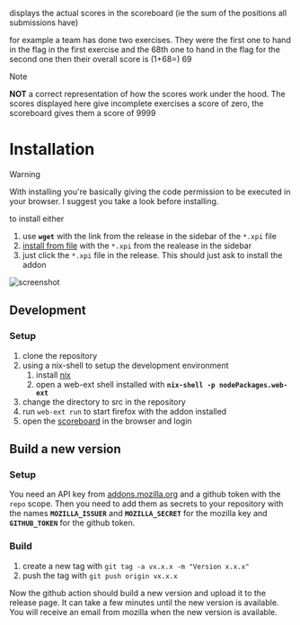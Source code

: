 displays the actual scores in the scoreboard (ie the sum of the positions all submissions have)

for example a team has done two exercises. They were the first one to hand in the flag in the first exercise and the 68th one to hand in the flag for the second one then their overall score is (1+68=) 69

> [!NOTE]
> **NOT** a correct representation of how the scores work under the hood. The scores displayed here give incomplete exercises a score of zero, the scoreboard gives them a score of 9999

# Installation

> [!WARNING]
> With installing you're basically giving the code permission to be executed in your browser. I suggest you take a look before installing.

to install either
1. use **`wget`** with the link from the release in the sidebar of the `*.xpi` file
2. [install from file](https://extensionworkshop.com/documentation/publish/distribute-sideloading/#install-addon-from-file) with the `*.xpi` from the realease in the sidebar
3. just click the `*.xpi` file in the release. This should just ask to install the addon

![screenshot](screenshot.png)

## Development
### Setup
1. clone the repository
2. using a nix-shell to setup the development environment
    1. install [nix](https://nixos.org/download.html)
    2. open a web-ext shell installed with **`nix-shell -p nodePackages.web-ext`**
3. change the directory to src in the repository
4. run `web-ext run` to start firefox with the addon installed
5. open the [scoreboard](https://scoreboard.sec.in.tum.de/) in the browser and login

## Build a new version
### Setup
You need an API key from [addons.mozilla.org](https://addons.mozilla.org/en-US/developers/addon/api/key/) and a github token with the `repo` scope. Then you need to add them as secrets to your repository with the names **`MOZILLA_ISSUER`** and **`MOZILLA_SECRET`** for the mozilla key and **`GITHUB_TOKEN`** for the github token.

### Build
1. create a new tag with `git tag -a vx.x.x -m "Version x.x.x"`
2. push the tag with `git push origin vx.x.x`

Now the github action should build a new version and upload it to the release page. It can take a few minutes until the new version is available. You will receive an email from mozilla when the new version is available.